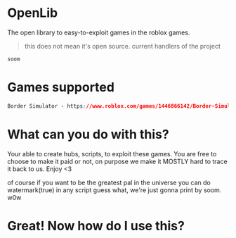 # OpenLib
The open library to easy-to-exploit games in the roblox games. 
> this does not mean it's open source.
> current handlers of the project
```css
soom
```
# Games supported
```css
Border Simulator - https://www.roblox.com/games/1446866142/Border-Simulator
```
# What can you do with this?
Your able to create hubs, scripts, to exploit these games. You are free to choose to make it paid or not, on purpose we make it MOSTLY
hard to trace it back to us. Enjoy <3

of course if you want to be the greatest pal in the universe you can do watermark(true) in any script guess what, we're just gonna print by soom. w0w
# Great! Now how do I use this?
